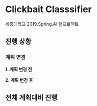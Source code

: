 # Clickbait Classsifier
세종대학교 2019.Spring.AI 텀프로젝트      



## 진행 상황

### 계획 변경
**1. 계획 변경 전**

**2. 계획 변경 후**


## 전체 계획대비 진행 
